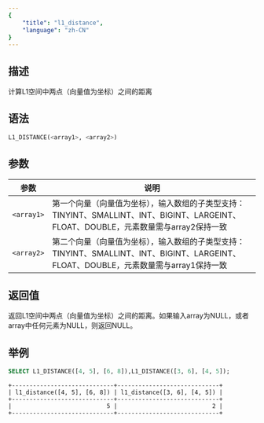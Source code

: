 ```yaml
---
{
    "title": "l1_distance",
    "language": "zh-CN"
}
---
```


<!-- 
Licensed to the Apache Software Foundation (ASF) under one
or more contributor license agreements.  See the NOTICE file
distributed with this work for additional information
regarding copyright ownership.  The ASF licenses this file
to you under the Apache License, Version 2.0 (the
"License"); you may not use this file except in compliance
with the License.  You may obtain a copy of the License at
  http://www.apache.org/licenses/LICENSE-2.0
Unless required by applicable law or agreed to in writing,
software distributed under the License is distributed on an
"AS IS" BASIS, WITHOUT WARRANTIES OR CONDITIONS OF ANY
KIND, either express or implied.  See the License for the
specific language governing permissions and limitations
under the License.
-->


## 描述

计算L1空间中两点（向量值为坐标）之间的距离

## 语法

```sql
L1_DISTANCE(<array1>, <array2>)
```

## 参数

| 参数 | 说明 |
| -- |--|
| `<array1>` | 第一个向量（向量值为坐标），输入数组的子类型支持：TINYINT、SMALLINT、INT、BIGINT、LARGEINT、FLOAT、DOUBLE，元素数量需与array2保持一致 |
| `<array2>` | 第二个向量（向量值为坐标），输入数组的子类型支持：TINYINT、SMALLINT、INT、BIGINT、LARGEINT、FLOAT、DOUBLE，元素数量需与array1保持一致 |

## 返回值

返回L1空间中两点（向量值为坐标）之间的距离。如果输入array为NULL，或者array中任何元素为NULL，则返回NULL。

## 举例

```sql
SELECT L1_DISTANCE([4, 5], [6, 8]),L1_DISTANCE([3, 6], [4, 5]);
```

```text
+-----------------------------+-----------------------------+
| l1_distance([4, 5], [6, 8]) | l1_distance([3, 6], [4, 5]) |
+-----------------------------+-----------------------------+
|                           5 |                           2 |
+-----------------------------+-----------------------------+
```
